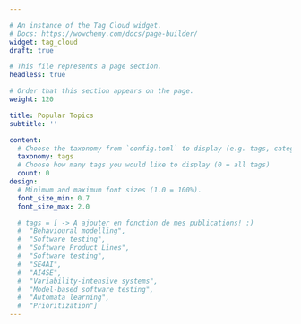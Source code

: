 ```yaml
---

# An instance of the Tag Cloud widget.
# Docs: https://wowchemy.com/docs/page-builder/
widget: tag_cloud
draft: true

# This file represents a page section.
headless: true

# Order that this section appears on the page.
weight: 120

title: Popular Topics
subtitle: ''

content:
  # Choose the taxonomy from `config.toml` to display (e.g. tags, categories)
  taxonomy: tags
  # Choose how many tags you would like to display (0 = all tags)
  count: 0
design:
  # Minimum and maximum font sizes (1.0 = 100%).
  font_size_min: 0.7
  font_size_max: 2.0

  # tags = [ -> A ajouter en fonction de mes publications! :)
  #  "Behavioural modelling",
  #  "Software testing",
  #  "Software Product Lines",
  #  "Software testing",
  #  "SE4AI",
  #  "AI4SE",
  #  "Variability-intensive systems",
  #  "Model-based software testing",
  #  "Automata learning",
  #  "Prioritization"]
---
```

